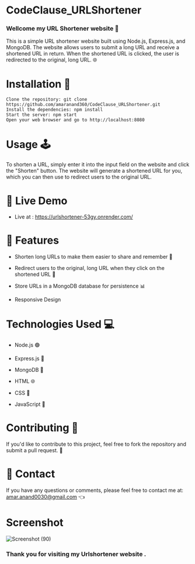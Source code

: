 # CodeClause_URLShortener

<h3>Wellcome my URL Shortener website 🔗</h3>

This is a simple URL shortener website built using Node.js, Express.js, and MongoDB. The website allows users to submit a long URL and receive a shortened URL in return. When the shortened URL is clicked, the user is redirected to the original, long URL. 🌐

# Installation 🚀

    Clone the repository: git clone https://github.com/amaranand360/CodeClause_URLShortener.git
    Install the dependencies: npm install
    Start the server: npm start
    Open your web browser and go to http://localhost:8080
    

# Usage 🕹️

To shorten a URL, simply enter it into the input field on the website and click the "Shorten" button. The website will generate a shortened URL for you, which you can then use to redirect users to the original URL.
    
 
 # 🚀 Live Demo
 
-  Live at : https://urlshortener-53gy.onrender.com/

# 🎉 Features 
    
  - Shorten long URLs to make them easier to share and remember 🔗
    
  - Redirect users to the original, long URL when they click on the shortened URL 🔄
    
  - Store URLs in a MongoDB database for persistence 📊
    
  - Responsive Design

# Technologies Used 💻
    
   - Node.js 🟢
   
   - Express.js 🚂
    
   - MongoDB 🍃
    
   - HTML 🌐
    
   - CSS 🎨
    
   - JavaScript 🚀
    
   
  # Contributing 🤝

If you'd like to contribute to this project, feel free to fork the repository and submit a pull request. 🙌

# 📧 Contact

If you have any questions or comments, please feel free to contact me at: amar.anand0030@gmail.com 👈

# Screenshot 

![Screenshot (90)](https://github.com/amaranand360/CodeClause_URLShortener/assets/122713145/c046e7f6-3b6b-4518-9d20-0ee23278368f)

<h3>  Thank you for visiting my Urlshortener website . </h3>


